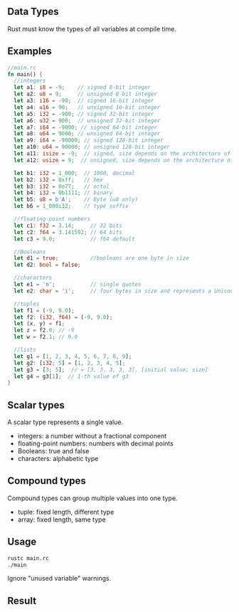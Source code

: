 ## Data Types
Rust must know the types of all variables at compile time.

## Examples

```rust
//main.rc
fn main() {
  //integers
  let a1: i8 = -9;    // signed 8-bit integer
  let a2: u8 = 9;     // unsigned 8-bit integer
  let a3: i16 = -90;  // signed 16-bit integer
  let a4: u16 = 90;   // unsigned 16-bit integer
  let a5: i32 = -900; // signed 32-bit integer
  let a6: u32 = 900;  // unsigned 32-bit integer
  let a7: i64 = -9000; // signed 64-bit integer
  let a8: u64 = 9000; // unsigned 64-bit integer
  let a9: i64 = -90000; // signed 128-bit integer
  let a10: u64 = 90000; // unsigned 128-bit integer
  let a11: isize = -9;  // signed, size depends on the architecture of the computer your program is running on
  let a12: usize = 9;  // unsigned, size depends on the architecture of the computer your program is running on

  let b1: i32 = 1_000;  // 1000, decimal
  let b2: i32 = 0xff;   // hex
  let b3: i32 = 0o77;   // octal
  let b4: i32 = 0b1111; // binary
  let b5: u8 = b'A';    // Byte (u8 only)
  let b6 = 1_000i32;    // type suffix

  //floating-point numbers
  let c1: f32 = 3.14;     // 32 bits
  let c2: f64 = 3.141592; // 64 bits
  let c3 = 9.0;           // f64 default

  //Booleans
  let d1 = true;          //booleans are one byte in size
  let d2: bool = false;

  //characters
  let e1 = 'n';           // single quotes
  let e2: char = 'i';     // four bytes in size and represents a Unicode Scaler Value

  //tuples
  let f1 = (-9, 9.0);
  let f2: (i32, f64) = (-9, 9.0);
  let (x, y) = f1;
  let z = f2.0; // -9
  let w = f2.1; // 9.0

  //lists
  let g1 = [1, 2, 3, 4, 5, 6, 7, 8, 9];
  let g2: [i32; 5] = [1, 2, 3, 4, 5];
  let g3 = [3; 5];  // = [3, 3, 3, 3, 3]. [initial value; size]
  let g4 = g3[1];  // 1-th value of g3
}
```

## Scalar types
A scalar type represents a single value.
- integers: a number without a fractional component
- floating-point numbers: numbers with decimal points
- Booleans: true and false
- characters: alphabetic type

## Compound types
Compound types can group multiple values into one type.
- tuple: fixed length, different type
- array: fixed length, same type

## Usage
```bash
rustc main.rc
./main

```

Ignore "unused variable" warnings.

## Result
```bash
```
